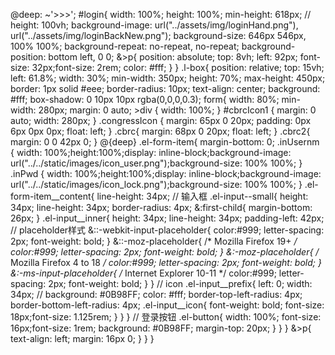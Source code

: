 
@deep: ~'>>>';
  #login{
    width: 100%;
    height: 100%;
    min-height: 618px;
    // height: 100vh;
    background-image: url("../assets/img/loginHand.png"), url("../assets/img/loginBackNew.png");
    background-size: 646px 546px, 100% 100%;
    background-repeat: no-repeat, no-repeat;
    background-position: bottom left, 0 0;
    &>p{
      position: absolute;
      top: 8vh;
      left: 92px;
      font-size: 32px;font-size: 2rem;
      color: #fff;
    }
  }
  .l-box{
    position: relative;
    top: 15vh;
    left: 61.8%;
    width: 30%;
    min-width: 350px;
    height: 70%;
    max-height: 450px;
    border: 1px solid #eee;
    border-radius: 10px;
    text-align: center;
    background: #fff;
    box-shadow: 0 10px 10px rgba(0,0,0,0.3);
    form{
      width: 80%;
      min-width: 280px;
      margin: 0 auto;
      >div {
        width: 100%;
      }
      #cbrcIcon1 {
        margin: 0 auto;
        width: 280px;
      }
      .congressIcon {
        margin: 65px 0 20px;
        padding: 0px 6px 0px 0px;
        float: left;
      }
      .cbrc{
        margin: 68px 0 20px;
        float: left;
      }
      .cbrc2{
        margin: 0 0 42px 0;
      }
      @{deep} .el-form-item{
        margin-bottom: 0;
        .inUsernm {
          width: 100%;height:100%;display: inline-block;background-image: url("../../static/images/icon_user.png");background-size: 100% 100%;
        }
        .inPwd {
          width: 100%;height:100%;display: inline-block;background-image: url("../../static/images/icon_lock.png");background-size: 100% 100%;
        }
        .el-form-item__content{
          line-height: 34px;
          // 输入框
          .el-input--small{
            height: 34px;
            line-height: 34px;
            border-radius: 4px;
            &:first-child{
              margin-bottom: 26px;
            }
            .el-input__inner{
              height: 34px;
              line-height: 34px;
              padding-left: 42px;
              // placeholder样式
              &::-webkit-input-placeholder{
                color:#999;
                letter-spacing: 2px;
                font-weight: bold;
              }
              &::-moz-placeholder{   /* Mozilla Firefox 19+ */
                color:#999;
                letter-spacing: 2px;
                font-weight: bold;
              }
              &:-moz-placeholder{    /* Mozilla Firefox 4 to 18 */
                color:#999;
                letter-spacing: 2px;
                font-weight: bold;
              }
              &:-ms-input-placeholder{  /* Internet Explorer 10-11 */
                color:#999;
                letter-spacing: 2px;
                font-weight: bold;
              }
            }
            // icon
            .el-input__prefix{
              left: 0;
              width: 34px;
              // background: #0B98FF;
              color: #fff;
              border-top-left-radius: 4px;
              border-bottom-left-radius: 4px;
              .el-input__icon{
                font-weight: bold;
                font-size: 18px;font-size: 1.125rem;
              }
            }
          }
          // 登录按钮
          .el-button{
            width: 100%;
            font-size: 16px;font-size: 1rem;
            background: #0B98FF;
            margin-top: 20px;
          }
        }
      }
      &>p{
        text-align: left;
        margin: 16px 0;
      }
    }
  }